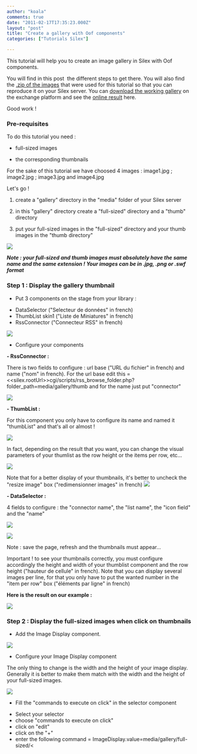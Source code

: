 ```yaml
---
author: "koala"
comments: true
date: "2011-02-17T17:35:23.000Z"
layout: "post"
title: "Create a gallery with Oof components"
categories: ["Tutorials Silex"]

---
```

This tutorial will help you to create an image gallery in Silex with Oof components.

You will find in this post  the different steps to get there. You will also find the [.zip of the images](https://www.silexlabs.org/wp-content/uploads/2011/02/gallery.zip) that were used for this tutorial so that you can reproduce it on your Silex server.
You can [download the working gallery](https://www.silexlabs.org/?cat=55) on the exchange platform and see the [online result](http://silexprod.com/tutorial.gallery) here.

Good work !


### Pre-requisites


To do this tutorial you need :




  * full-sized images


  * the corresponding thumbnails


For the sake of this tutorial we have choosed 4 images : image1.jpg ; image2.jpg ; image3.jpg and image4.jpg

Let's go !

<!-- more -->


  1. create a "gallery" directory in the "media" folder of your Silex server


  2. in this "gallery" directory create a "full-sized" directory and a "thumb" directory


  3. put your full-sized images in the "full-sized" directory and your thumb images in the "thumb directory"


![](https://www.silexlabs.org/wp-content/uploads/2011/02/your-gallery-directory.png)

_**Note : your full-sized and thumb images must absolutely have the same name and the same extension ! Your images can be in .jpg, .png or .swf format**_


### Step 1 : Display the gallery thumbnail






  * Put 3 components on the stage from your library :
- DataSelector ("Selecteur de données" in french)
- ThumbList skin1 ("Liste de Miniatures" in french)
- RssConnector ("Connecteur RSS" in french)




![](https://www.silexlabs.org/wp-content/uploads/2011/02/add_oof_components1.jpg)










  * Configure your components


**- RssConnector :**

There is two fields to configure : url base ("URL du fichier" in french) and name ("nom" in french).
For the url base edit this = <<silex.rootUrl>>cgi/scripts/rss_browse_folder.php?folder_path=media/gallery/thumb and for the name just put "connector"


![](https://www.silexlabs.org/wp-content/uploads/2011/02/connector-properties1.png)




**- ThumbList :**




For this component you only have to configure its name and named it "thumbList" and that's all or almost !




![](https://www.silexlabs.org/wp-content/uploads/2011/02/thumblist-properties1.png)




In fact, depending on the result that you want, you can change the visual parameters of your thumlist as the row height or the items per row, etc...




![](https://www.silexlabs.org/wp-content/uploads/2011/02/thumblist-visual-parameters.png)




Note that for a better display of your thumbnails, it's better to uncheck the "resize image" box ("redimensionner images" in french) [![](https://www.silexlabs.org/wp-content/uploads/2011/02/resize-image-box.png)](https://www.silexlabs.org/?attachment_id=1275)




**- DataSelector :**




4 fields to configure : the "connector name", the "list name", the "icon field" and the "name"




![](https://www.silexlabs.org/wp-content/uploads/2011/02/selector-properties.png)




![](https://www.silexlabs.org/wp-content/uploads/2011/02/selector-properties-2.png)




Note : save the page, refresh and the thumbnails must appear...







Important ! to see your thumbnails correctly, you must configure accordingly the height and width of your thumblist component and the row height ("hauteur de cellule" in french). Note that you can display several images per line, for that you only have to put the wanted number in the "item per row" box ("éléments par ligne" in french)




**Here is the result on our example :**




![](https://www.silexlabs.org/wp-content/uploads/2011/02/the-thumbnails-appear.png)





### Step 2 : Display the full-sized images when click on thumbnails






  * Add the Image Display component.


![](https://www.silexlabs.org/wp-content/uploads/2011/02/add-image-display-component.jpg)




  * Configure your Image Display component


The only thing to change is the width and the height of your image display. Generally it is better to make them match with the width and the height of your full-sized images.

![](https://www.silexlabs.org/wp-content/uploads/2011/02/the-image-display-properties.png)




  * Fill the "commands to execute on click" in the selector component




- Select your selector
- choose "commands to execute on click"
- click on "edit"
- click on the "+"
- enter the following command = ImageDisplay.value=media/gallery/full-sized/<<title>>
- click on "ok"
- save and refresh your page


![](https://www.silexlabs.org/wp-content/uploads/2011/02/command-to-add-on-your-selector.png)Your gallery is done !

**Here is the result on our example :**

**![](https://www.silexlabs.org/wp-content/uploads/2011/02/gallery-image1.png) ![](https://www.silexlabs.org/wp-content/uploads/2011/02/gallery-image21.png)**

**![](https://www.silexlabs.org/wp-content/uploads/2011/02/gallery-image-3.png)**

![](https://www.silexlabs.org/wp-content/uploads/2011/02/gallery-image41.png)


### Step 3 (optional) : Load a first image automatically


For this :


- select your selector
- open the "action" toolbox
- enter the following action : onResult selectedIndex=0
- confirm
- save and refresh


![](https://www.silexlabs.org/wp-content/uploads/2011/02/action-on-the-selector.png)

The first image of your gallery appears automatically without to have to click on its thumbnail !

This tutorial is finished, but you can look at the other tutorials linked to this one :




  * [Turn your gallery into a slideshow](https://www.silexlabs.org/?p=1375)


  * [Customize your thumblist](https://www.silexlabs.org/?p=1336)





